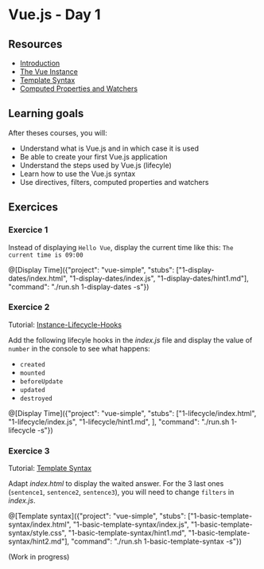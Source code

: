 # Vue.js - Day 1

## Resources

- [Introduction](https://vuejs.org/v2/guide/index.html)
- [The Vue Instance](https://vuejs.org/v2/guide/instance.html)
- [Template Syntax](https://vuejs.org/v2/guide/syntax.html)
- [Computed Properties and Watchers](https://vuejs.org/v2/guide/computed.html)



## Learning goals

After theses courses, you will:
- Understand what is Vue.js and in which case it is used
- Be able to create your first Vue.js application
- Understand the steps used by Vue.js (lifecyle)
- Learn how to use the Vue.js syntax
- Use directives, filters, computed properties and watchers



## Exercices

### Exercice 1
Instead of displaying `Hello Vue`, display the current time like this: 
`The current time is 09:00`

@[Display Time]({"project": "vue-simple", "stubs": ["1-display-dates/index.html", "1-display-dates/index.js", "1-display-dates/hint1.md"], "command": "./run.sh 1-display-dates -s"})

### Exercice 2

Tutorial: [Instance-Lifecycle-Hooks](https://vuejs.org/v2/guide/instance.html#Instance-Lifecycle-Hooks)

Add the following lifecyle hooks in the _index.js_ file and display the value of `number` in the console to see what happens:
- `created` 
- `mounted` 
- `beforeUpdate` 
- `updated` 
- `destroyed` 

@[Display Time]({"project": "vue-simple", "stubs": ["1-lifecycle/index.html", "1-lifecycle/index.js", "1-lifecycle/hint1.md", ], "command": "./run.sh 1-lifecycle -s"})


### Exercice 3

Tutorial: [Template Syntax](https://vuejs.org/v2/guide/syntax.html)

Adapt _index.html_ to display the waited answer. For the 3 last ones (`sentence1`, `sentence2`, `sentence3`), you will need to change `filters` in _index.js_.

@[Template syntax]({"project": "vue-simple", "stubs": ["1-basic-template-syntax/index.html", "1-basic-template-syntax/index.js", "1-basic-template-syntax/style.css", "1-basic-template-syntax/hint1.md", "1-basic-template-syntax/hint2.md"], "command": "./run.sh 1-basic-template-syntax -s"})


(Work in progress)
